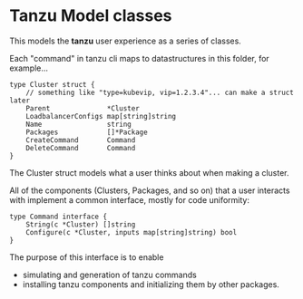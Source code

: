 # Tanzu Model classes

This models the **tanzu** user experience as a series of classes.

Each "command" in tanzu cli maps to datastructures in this folder,
for example...

```
type Cluster struct {
	// something like "type=kubevip, vip=1.2.3.4"... can make a struct later
	Parent              *Cluster
	LoadbalancerConfigs map[string]string
	Name                string
	Packages            []*Package
	CreateCommand       Command
	DeleteCommand       Command
}
```

The Cluster struct models what a user thinks about when making a cluster.  

All of the components (Clusters, Packages, and so on) that a user interacts with
implement a common interface, mostly for code uniformity:

```
type Command interface {
	String(c *Cluster) []string
	Configure(c *Cluster, inputs map[string]string) bool
}
```

The purpose of this interface is to enable

- simulating and generation of tanzu commands
- installing tanzu components and initializing them by other packages.